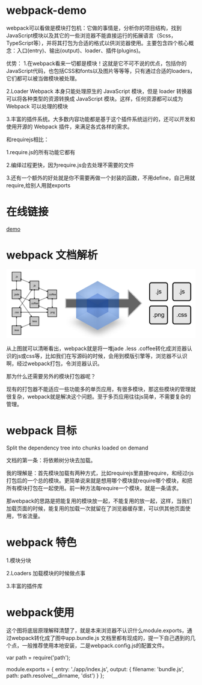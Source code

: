 # webpack-demo



webpack可以看做是模块打包机：它做的事情是，分析你的项目结构，找到JavaScript模块以及其它的一些浏览器不能直接运行的拓展语言（Scss，TypeScript等），并将其打包为合适的格式以供浏览器使用。主要包含四个核心概念：入口(entry)、输出(output)、loader、插件(plugins)。

优势：
1.在webpack看来一切都是模块！这就是它不可不说的优点，包括你的JavaScript代码，也包括CSS和fonts以及图片等等等，只有通过合适的loaders，它们都可以被当做模块被处理。

2.Loader
Webpack 本身只能处理原生的 JavaScript 模块，但是 loader 转换器可以将各种类型的资源转换成 JavaScript 模块。这样，任何资源都可以成为 Webpack 可以处理的模块

3.丰富的插件系统。大多数内容功能都是基于这个插件系统运行的，还可以开发和使用开源的 Webpack 插件，来满足各式各样的需求。

和requirejs相比：

1.require.js的所有功能它都有

2.编绎过程更快，因为require.js会去处理不需要的文件

3.还有一个额外的好处就是你不需要再做一个封装的函数，不用define，自己用就require,给别人用就exports


# 在线链接

[demo](https://freebreaker.github.io/webpack-demo/task-webpack.html)

# webpack 文档解析
![image](https://github.com/freebreaker/webpack-demo/blob/master/imgs/1.png)

从上图就可以清晰看出，webpack就是将一堆jade .less .coffee转化成浏览器认识的js或css等，比如我们在写源码的时候，会用到模版引擎等，浏览器不认识啊，经过webpack打包，令浏览器认识。

那为什么还需要另外的模块打包器呢？

现有的打包器不能适应一些功能多的单页应用，有很多模块，那这些模块的管理就很复杂，webpack就是解决这个问题。至于多页应用往往js简单，不需要复杂的管理。

# webpack 目标

Split the dependency tree into chunks loaded on demand

文档的第一条：将依赖树分块去加载。

我的理解是：首先模块加载有两种方式，比如requirejs里直接require，和经过rjs打包后的一个总的模块。更简单说来就是想用哪个模块就require哪个模块，和把所有模块打包在一起使用。前一种方法每require一个模块，就是一条请求。

那webpack的思路是把能复用的模块放一起，不能复用的放一起，这样，当我们加载页面的时候，能复用的加载一次就留在了浏览器缓存里，可以供其他页面使用，节省流量。


# webpack 特色

1.模块分块

2.Loaders 加载模块的时候做点事

3.丰富的插件库


# webpack使用


这个图将底层原理解释清楚了，就是本来浏览器不认识什么module.exports，通过webpack转化成了图中app.bundle.js
文档里都有现成的，提一下自己遇到的几个点，一般推荐使用本地安装，二是webpack.config.js的配置文件。

var path = require('path');

module.exports = {
  entry: './app/index.js',
  output: {
    filename: 'bundle.js',
    path: path.resolve(__dirname, 'dist')
  }
};












